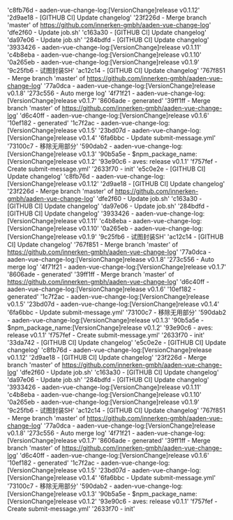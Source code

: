 'c8fb76d - aaden-vue-change-log:[VersionChange]release v0.1.12'
'2d9ae18 - [GITHUB CI] Update changelog'
'23f226d - Merge branch 'master' of https://github.com/innerken-gmbh/aaden-vue-change-log'
'dfe2f60 - Update job.sh'
'c163a30 - [GITHUB CI] Update changelog'
'da97e06 - Update job.sh'
'284bdfd - [GITHUB CI] Update changelog'
'3933426 - aaden-vue-change-log:[VersionChange]release v0.1.11'
'c4b8eba - aaden-vue-change-log:[VersionChange]release v0.1.10'
'0a265eb - aaden-vue-change-log:[VersionChange]release v0.1.9'
'9c25fb6 - 试图封装SH'
'ac12c14 - [GITHUB CI] Update changelog'
'767f851 - Merge branch 'master' of https://github.com/innerken-gmbh/aaden-vue-change-log'
'77a0dca - aaden-vue-change-log:[VersionChange]release v0.1.8'
'273c556 - Auto merge log'
'4f71f21 - aaden-vue-change-log:[VersionChange]release v0.1.7'
'8606ade - generated'
'39ff1ff - Merge branch 'master' of https://github.com/innerken-gmbh/aaden-vue-change-log'
'd6c40ff - aaden-vue-change-log:[VersionChange]release v0.1.6'
'10ef182 - generated'
'1c7f2ac - aaden-vue-change-log:[VersionChange]release v0.1.5'
'23bd07d - aaden-vue-change-log:[VersionChange]release v0.1.4'
'6fa6bbc - Update submit-message.yml'
'73100c7 - 移除无用部分'
'590dab2 - aaden-vue-change-log:[VersionChange]release v0.1.3'
'90b5a5e - $npm_package_name:[VersionChange]release v0.1.2'
'93e90c6 - aves: release v0.1.1'
'f757fef - Create submit-message.yml'
'2633f70 - init'
'e5c0e2e - [GITHUB CI] Update changelog' 'c8fb76d - aaden-vue-change-log:[VersionChange]release v0.1.12' '2d9ae18 - [GITHUB CI] Update changelog' '23f226d - Merge branch 'master' of https://github.com/innerken-gmbh/aaden-vue-change-log' 'dfe2f60 - Update job.sh' 'c163a30 - [GITHUB CI] Update changelog' 'da97e06 - Update job.sh' '284bdfd - [GITHUB CI] Update changelog' '3933426 - aaden-vue-change-log:[VersionChange]release v0.1.11' 'c4b8eba - aaden-vue-change-log:[VersionChange]release v0.1.10' '0a265eb - aaden-vue-change-log:[VersionChange]release v0.1.9' '9c25fb6 - 试图封装SH' 'ac12c14 - [GITHUB CI] Update changelog' '767f851 - Merge branch 'master' of https://github.com/innerken-gmbh/aaden-vue-change-log' '77a0dca - aaden-vue-change-log:[VersionChange]release v0.1.8' '273c556 - Auto merge log' '4f71f21 - aaden-vue-change-log:[VersionChange]release v0.1.7' '8606ade - generated' '39ff1ff - Merge branch 'master' of https://github.com/innerken-gmbh/aaden-vue-change-log' 'd6c40ff - aaden-vue-change-log:[VersionChange]release v0.1.6' '10ef182 - generated' '1c7f2ac - aaden-vue-change-log:[VersionChange]release v0.1.5' '23bd07d - aaden-vue-change-log:[VersionChange]release v0.1.4' '6fa6bbc - Update submit-message.yml' '73100c7 - 移除无用部分' '590dab2 - aaden-vue-change-log:[VersionChange]release v0.1.3' '90b5a5e - $npm_package_name:[VersionChange]release v0.1.2' '93e90c6 - aves: release v0.1.1' 'f757fef - Create submit-message.yml' '2633f70 - init'
'33da742 - [GITHUB CI] Update changelog' 'e5c0e2e - [GITHUB CI] Update changelog' 'c8fb76d - aaden-vue-change-log:[VersionChange]release v0.1.12' '2d9ae18 - [GITHUB CI] Update changelog' '23f226d - Merge branch 'master' of https://github.com/innerken-gmbh/aaden-vue-change-log' 'dfe2f60 - Update job.sh' 'c163a30 - [GITHUB CI] Update changelog' 'da97e06 - Update job.sh' '284bdfd - [GITHUB CI] Update changelog' '3933426 - aaden-vue-change-log:[VersionChange]release v0.1.11' 'c4b8eba - aaden-vue-change-log:[VersionChange]release v0.1.10' '0a265eb - aaden-vue-change-log:[VersionChange]release v0.1.9' '9c25fb6 - 试图封装SH' 'ac12c14 - [GITHUB CI] Update changelog' '767f851 - Merge branch 'master' of https://github.com/innerken-gmbh/aaden-vue-change-log' '77a0dca - aaden-vue-change-log:[VersionChange]release v0.1.8' '273c556 - Auto merge log' '4f71f21 - aaden-vue-change-log:[VersionChange]release v0.1.7' '8606ade - generated' '39ff1ff - Merge branch 'master' of https://github.com/innerken-gmbh/aaden-vue-change-log' 'd6c40ff - aaden-vue-change-log:[VersionChange]release v0.1.6' '10ef182 - generated' '1c7f2ac - aaden-vue-change-log:[VersionChange]release v0.1.5' '23bd07d - aaden-vue-change-log:[VersionChange]release v0.1.4' '6fa6bbc - Update submit-message.yml' '73100c7 - 移除无用部分' '590dab2 - aaden-vue-change-log:[VersionChange]release v0.1.3' '90b5a5e - $npm_package_name:[VersionChange]release v0.1.2' '93e90c6 - aves: release v0.1.1' 'f757fef - Create submit-message.yml' '2633f70 - init'
